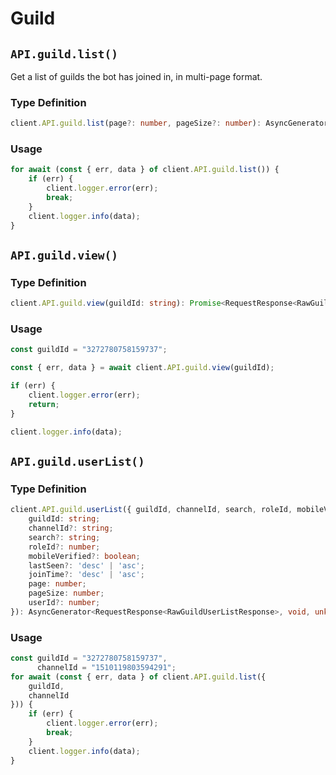 # Guild

## `API.guild.list()`

Get a list of guilds the bot has joined in, in multi-page format.

### Type Definition

```typescript 
client.API.guild.list(page?: number, pageSize?: number): AsyncGenerator<RequestResponse<RawGuildListResponse>, void, unknown>;
```

### Usage

```typescript
for await (const { err, data } of client.API.guild.list()) {
    if (err) {
        client.logger.error(err);
        break;
    }
    client.logger.info(data);
}
```

## `API.guild.view()`

### Type Definition

```typescript
client.API.guild.view(guildId: string): Promise<RequestResponse<RawGuildViewResponse>>;
```

### Usage

```typescript
const guildId = "3272780758159737";

const { err, data } = await client.API.guild.view(guildId);

if (err) {
    client.logger.error(err);
    return;
}

client.logger.info(data);
```

## `API.guild.userList()`

### Type Definition

```typescript
client.API.guild.userList({ guildId, channelId, search, roleId, mobileVerified, lastSeen, joinTime, page, pageSize, userId }: {
    guildId: string;
    channelId?: string;
    search?: string;
    roleId?: number;
    mobileVerified?: boolean;
    lastSeen?: 'desc' | 'asc';
    joinTime?: 'desc' | 'asc';
    page: number;
    pageSize: number;
    userId?: number;
}): AsyncGenerator<RequestResponse<RawGuildUserListResponse>, void, unknown>;
```
### Usage


```typescript
const guildId = "3272780758159737",
      channelId = "1510119803594291";
for await (const { err, data } of client.API.guild.list({
    guildId,
    channelId
})) {
    if (err) {
        client.logger.error(err);
        break;
    }
    client.logger.info(data);
}
```